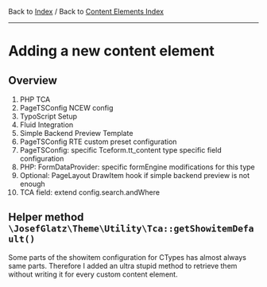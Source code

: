 Back to [Index](../Index.md) / Back to
[Content Elements Index](Index.md)

---

# Adding a new content element

## Overview

1. PHP TCA
2. PageTSConfig NCEW config
3. TypoScript Setup
4. Fluid Integration
5. Simple Backend Preview Template
6. PageTSConfig RTE custom preset configuration
7. PageTSConfig: specific Tceform.tt_content type specific field
   configuration
8. PHP: FormDataProvider: specific formEngine modifications for this
   type
9. Optional: PageLayout DrawItem hook if simple backend preview is not enough
10. TCA field: extend config.search.andWhere

## Helper method `\JosefGlatz\Theme\Utility\Tca::getShowitemDefault()`

Some parts of the showitem configuration for CTypes has almost always
same parts. Therefore I added an ultra stupid method to retrieve them
without writing it for every custom content element.
